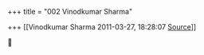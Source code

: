 +++
title = "002 Vinodkumar Sharma"

+++
[[Vinodkumar Sharma	2011-03-27, 18:28:07 [Source](https://groups.google.com/g/bvparishat/c/k8O119vL0aU)]]





